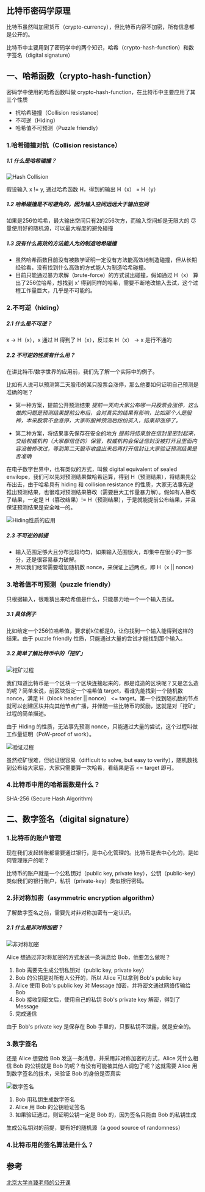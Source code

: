 比特币密码学原理
---

比特币虽然叫加密货币（crypto-currency），但比特币内容不加密，所有信息都是公开的。

比特币中主要用到了密码学中的两个知识，哈希（crypto-hash-function）和数字签名（digital signature）

## 一、哈希函数（crypto-hash-function）

密码学中使用的哈希函数叫做 crypto-hash-function，在比特币中主要应用了其三个性质
* 抗哈希碰撞（Collision resistance）
* 不可逆（Hiding）
* 哈希值不可预测（Puzzle friendly）

### 1.哈希碰撞对抗（Collision resistance）

##### 1.1 什么是哈希碰撞？

![Hash Collision](res/hash_collision.png)

假设输入 x != y, 通过哈希函数 H，得到的输出 H（x） = H（y）

##### 1.2 哈希碰撞是不可避免的，因为输入空间远远大于输出空间

如果是256位哈希，最大输出空间只有2的256次方，而输入空间却是无限大的
尽量使用好的随机源，可以最大程度的避免碰撞

##### 1.3 没有什么高效的方法能人为的制造哈希碰撞

* 虽然哈希函数目前没有被数学证明一定没有方法能高效地制造碰撞，但从长期经验看，没有找到什么高效的方式能人为制造哈希碰撞。
* 目前只能通过暴力求解（brute-force）的方式试出碰撞，假如通过 H（x） 算出了256位哈希，想找到 x' 得到同样的哈希，需要不断地改输入去试，这个过程工作量巨大，几乎是不可能的。

### 2.不可逆（hiding）

##### 2.1 什么是不可逆？

x -> H（x），x 通过 H 得到了 H（x），反过来 H（x） -> x 是行不通的

##### 2.2 不可逆的性质有什么用？

在讲比特币/数字世界的应用前，我们先了解一个实际中的例子。

比如有人说可以预测第二天股市的某只股票会涨停，那么他要如何证明自己预测是准确的呢？

* 第一种方案，提前公开预测结果
    *提前一天向大家公布哪一只股票会涨停，这么做的问题是预测结果提前公布后，会对真实的结果有影响，比如那个人是股神，本来股票不会涨停，大家听股神预测后纷纷买入，结果却涨停了。*


* 第二种方案，将结果事先保存在安全的地方
    *提前将结果放在信封里密封起来，交给权威机构（大家都信任的）保管，权威机构会保证信封没被打开且里面内容没被修改过，等到第二天股市收盘出来后再打开信封让大家验证预测结果是否准确*


在电子数字世界中，也有类似的方式，叫做 digital equivalent of sealed envilope，我们可以先对预测结果做哈希运算，得到 H（预测结果），将结果先公布出去，由于哈希具有 hiding 和 collision resistance 的性质，大家无法事先逆推出预测结果，也很难对预测结果篡改（需要巨大工作量暴力解）。假如有人篡改了结果，一定是 H（篡改结果）!=  H（预测结果），于是就能提前公布结果，并且保证预测结果是安全唯一的。

![Hiding性质的应用](res/predict.png)

##### 2.3 不可逆的前提

* 输入范围足够大且分布比较均匀，如果输入范围很大，却集中在很小的一部分，还是很容易暴力破解。
* 所以我们经常需要增加随机数 nonce，来保证上述两点，即 H（x || nonce）


### 3.哈希值不可预测（puzzle friendly）

只根据输入，很难猜出来哈希值是什么，只能暴力地一个一个输入去试。

##### 3.1 具体例子

比如给定一个256位哈希值，要求前k位都是0，让你找到一个输入能得到这样的结果。由于 puzzle friendly 性质，只能通过大量的尝试才能找到那个输入。

##### 3.2 简单了解比特币中的「挖矿」

![挖矿过程](res/mining.png)

我们知道比特币是一个区块一个区块连接起来的，那是谁造的区块呢？又是怎么造的呢？简单来说，前区块指定一个哈希值 target，看谁先能找到一个随机数 nonce，满足 H（block header || nonce） <= target。第一个找到随机数的节点就可以创建区块并向其他节点广播，并伴随一些比特币的奖励，这就是对「挖矿」过程的简单描述。

由于 Hiding 的性质，无法事先预测 nonce，只能通过大量的尝试，这个过程叫做工作量证明（PoW-proof of work）。


![验证过程](res/mining_verify.png)

虽然挖矿很难，但验证很容易（difficult to solve, but easy to verify），随机数找到公布给大家后，大家只需要算一次哈希，看结果是否 <= target 即可。

### 4.比特币中用的哈希函数是什么？

SHA-256 (Secure Hash Algorithm)

## 二、数字签名（digital signature）

### 1.比特币的账户管理

现在我们发起转账都需要通过银行，是中心化管理的。比特币是去中心化的，是如何管理账户的呢？

比特币的账户就是一个公私钥对（public key, private key），公钥（public-key）类似我们的银行账户，私钥（private-key）类似银行密码。

### 2.非对称加密（asymmetric encryption algorithm）

了解数字签名之前，需要先对非对称加密有一定认识。

##### 2.1 什么是非对称加密？

![非对称加密](res/asymmetric_encryption.png)

Alice 想通过非对称加密的方式发送一条消息给 Bob，他要怎么做呢？

1. Bob 需要先生成公钥私钥对（public key, private key）
2. Bob 的公钥是对所有人公开的，所以 Alice 可以拿到 Bob's public key
3. Alice 使用 Bob's public key 对 Message 加密，并将密文通过网络传输给 Bob
4. Bob 接收到密文后，使用自己的私钥 Bob's private key 解密，得到了 Message
5. 完成通信

由于 Bob's private key 是保存在 Bob 手里的，只要私钥不泄露，就是安全的。


### 3.数字签名

还是 Alice 想要给 Bob 发送一条消息，并采用非对称加密的方式，Alice 凭什么相信 Bob 的公钥就是 Bob 的呢？有没有可能被其他人调包了呢？这就需要 Alice 用到数字签名的技术，来验证 Bob 的身份是否真实

![数字签名](res/digital_signature.png)

1. Bob 用私钥生成数字签名
2. Alice 用 Bob 的公钥验证签名
3. 如果验证通过，则证明公钥一定是 Bob 的，因为签名只能由 Bob 的私钥生成

生成公私钥对的前提，要有好的随机源（a good source of randomness）

### 4.比特币用的签名算法是什么？



## 参考

[北京大学肖臻老师的公开课](http://zhenxiao.com/blockchain/)

